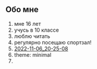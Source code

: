 ## Обо мне
1. мне 16 лет
2. учусь в 10 классе
3. люблю читать
4. регулярно посещаю спортзал!
5. [2022-11-06_20-25-08](https://user-images.githubusercontent.com/119064739/209560706-360f4719-8171-44e7-b745-c001b1db4d1f.png)
6. theme: minimal
7.
